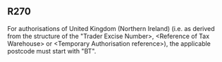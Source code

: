 ## R270
For authorisations of United Kingdom (Northern Ireland) (i.e. as derived from the structure of the "Trader Excise Number&gt;, &lt;Reference of Tax Warehouse&gt; or &lt;Temporary Authorisation reference&gt;), the applicable postcode must start with "BT".
